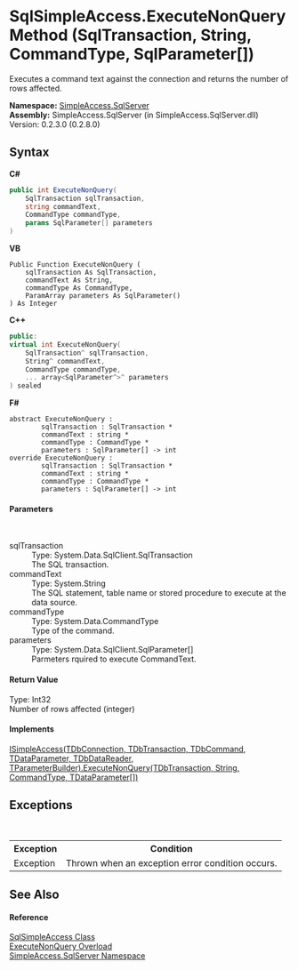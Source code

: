 # SqlSimpleAccess.ExecuteNonQuery Method (SqlTransaction, String, CommandType, SqlParameter[])
 

Executes a command text against the connection and returns the number of rows affected.

**Namespace:**&nbsp;<a href="0aec4ece-a28c-8a60-ec49-ed778f89c036">SimpleAccess.SqlServer</a><br />**Assembly:**&nbsp;SimpleAccess.SqlServer (in SimpleAccess.SqlServer.dll) Version: 0.2.3.0 (0.2.8.0)

## Syntax

**C#**<br />
``` C#
public int ExecuteNonQuery(
	SqlTransaction sqlTransaction,
	string commandText,
	CommandType commandType,
	params SqlParameter[] parameters
)
```

**VB**<br />
``` VB
Public Function ExecuteNonQuery ( 
	sqlTransaction As SqlTransaction,
	commandText As String,
	commandType As CommandType,
	ParamArray parameters As SqlParameter()
) As Integer
```

**C++**<br />
``` C++
public:
virtual int ExecuteNonQuery(
	SqlTransaction^ sqlTransaction, 
	String^ commandText, 
	CommandType commandType, 
	... array<SqlParameter^>^ parameters
) sealed
```

**F#**<br />
``` F#
abstract ExecuteNonQuery : 
        sqlTransaction : SqlTransaction * 
        commandText : string * 
        commandType : CommandType * 
        parameters : SqlParameter[] -> int 
override ExecuteNonQuery : 
        sqlTransaction : SqlTransaction * 
        commandText : string * 
        commandType : CommandType * 
        parameters : SqlParameter[] -> int 
```


#### Parameters
&nbsp;<dl><dt>sqlTransaction</dt><dd>Type: System.Data.SqlClient.SqlTransaction<br />The SQL transaction.</dd><dt>commandText</dt><dd>Type: System.String<br />The SQL statement, table name or stored procedure to execute at the data source.</dd><dt>commandType</dt><dd>Type: System.Data.CommandType<br />Type of the command.</dd><dt>parameters</dt><dd>Type: System.Data.SqlClient.SqlParameter[]<br />Parmeters rquired to execute CommandText.</dd></dl>

#### Return Value
Type: Int32<br />Number of rows affected (integer)

#### Implements
<a href="3dce5bd9-cf81-5cd6-bd9d-e652146881f4">ISimpleAccess(TDbConnection, TDbTransaction, TDbCommand, TDataParameter, TDbDataReader, TParameterBuilder).ExecuteNonQuery(TDbTransaction, String, CommandType, TDataParameter[])</a><br />

## Exceptions
&nbsp;<table><tr><th>Exception</th><th>Condition</th></tr><tr><td>Exception</td><td>Thrown when an exception error condition occurs.</td></tr></table>

## See Also


#### Reference
<a href="51cba069-bca7-767f-b9f4-7a420dd10a28">SqlSimpleAccess Class</a><br /><a href="25c4a4b0-a20b-9f15-12b5-a9b37113465c">ExecuteNonQuery Overload</a><br /><a href="0aec4ece-a28c-8a60-ec49-ed778f89c036">SimpleAccess.SqlServer Namespace</a><br />